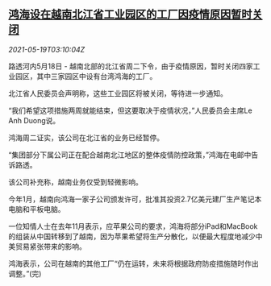 <!--1621395064000-->
[鸿海设在越南北江省工业园区的工厂因疫情原因暂时关闭](https://cn.reuters.com/article/hon-hai-vietnam-plant-update-0519-idCNKCS2D0077)
------

<div><i>2021-05-19T03:10:04Z</i></div><p>路透河内5月18日 - 越南北部的北江省周二下令，由于疫情原因，暂时关闭四家工业园区，其中三家园区中设有台湾鸿海的工厂。</p><p>北江省人民委员会声明称，这些工业园区将被关闭，等待进一步通知。</p><p>“我们希望这项措施两周就能结束，但这要取决于疫情状况，”人民委员会主席Le Anh Duong说。</p><p>鸿海周二证实，该公司在北江省的业务已经暂停。</p><p>“集团部分下属公司正在配合越南北江地区的整体疫情防控政策，”鸿海在电邮中告诉路透。</p><p>该公司补充称，越南业务仅受到轻微影响。</p><p>今年1月，越南向鸿海一家子公司颁发许可，批准其投资2.7亿美元建厂生产笔记本电脑和平板电脑。</p><p>一位知情人士在去年11月表示，应苹果公司的要求，鸿海将部分iPad和MacBook的组装从中国转移到了越南，因为苹果希望将生产分散化，以便最大程度地减少中美贸易紧张带来的影响。</p><p>鸿海表示，公司在越南的其他工厂“仍在运转，未来将根据政府防疫措施随时作出调整。”(完)</p>
